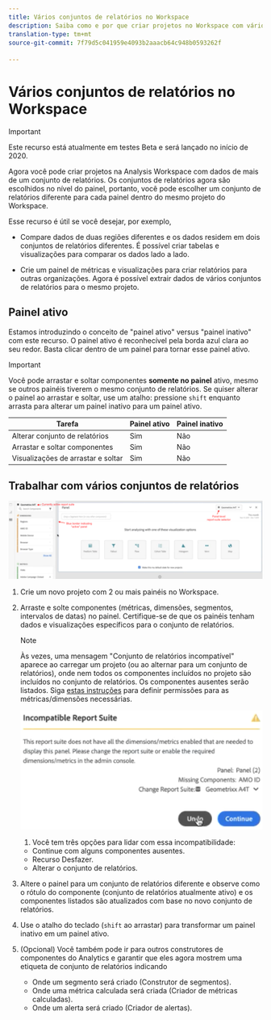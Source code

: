 ```yaml
---
title: Vários conjuntos de relatórios no Workspace
description: Saiba como e por que criar projetos no Workspace com vários conjuntos de relatórios
translation-type: tm+mt
source-git-commit: 7f79d5c041959e4093b2aaacb64c948b0593262f

---
```



# Vários conjuntos de relatórios no Workspace

>[!IMPORTANT]
>Este recurso está atualmente em testes Beta e será lançado no início de 2020.

Agora você pode criar projetos na Analysis Workspace com dados de mais de um conjunto de relatórios. Os conjuntos de relatórios agora são escolhidos no nível do painel, portanto, você pode escolher um conjunto de relatórios diferente para cada painel dentro do mesmo projeto do Workspace.

Esse recurso é útil se você desejar, por exemplo,

* Compare dados de duas regiões diferentes e os dados residem em dois conjuntos de relatórios diferentes. É possível criar tabelas e visualizações para comparar os dados lado a lado.

* Crie um painel de métricas e visualizações para criar relatórios para outras organizações. Agora é possível extrair dados de vários conjuntos de relatórios para o mesmo projeto.

## Painel ativo

Estamos introduzindo o conceito de "painel ativo" versus "painel inativo" com este recurso. O painel ativo é reconhecível pela borda azul clara ao seu redor. Basta clicar dentro de um painel para tornar esse painel ativo.

>[!IMPORTANT]
>Você pode arrastar e soltar componentes **somente no painel** ativo, mesmo se outros painéis tiverem o mesmo conjunto de relatórios. Se quiser alterar o painel ao arrastar e soltar, use um atalho: pressione `shift` enquanto arrasta para alterar um painel inativo para um painel ativo.

| Tarefa | Painel ativo | Painel inativo |
|---|---|---|
| Alterar conjunto de relatórios | Sim | Não |
| Arrastar e soltar componentes | Sim | Não |
| Visualizações de arrastar e soltar | Sim | Não |

## Trabalhar com vários conjuntos de relatórios

![](assets/mrs-ui.png)

1. Crie um novo projeto com 2 ou mais painéis no Workspace.

1. Arraste e solte componentes (métricas, dimensões, segmentos, intervalos de datas) no painel. Certifique-se de que os painéis tenham dados e visualizações específicos para o conjunto de relatórios.


   >[!NOTE]
   >Às vezes, uma mensagem "Conjunto de relatórios incompatível" aparece ao carregar um projeto (ou ao alternar para um conjunto de relatórios), onde nem todos os componentes incluídos no projeto são incluídos no conjunto de relatórios. Os componentes ausentes serão listados. Siga [estas instruções](https://helpx.adobe.com/enterprise/using/manage-products-and-profiles.html#createproductprofiles) para definir permissões para as métricas/dimensões necessárias.

   ![](assets/incompat-rs.png)

   1. Você tem três opções para lidar com essa incompatibilidade:
   * Continue com alguns componentes ausentes.
   * Recurso Desfazer.
   * Alterar o conjunto de relatórios.

1. Altere o painel para um conjunto de relatórios diferente e observe como o rótulo do componente (conjunto de relatórios atualmente ativo) e os componentes listados são atualizados com base no novo conjunto de relatórios.

1. Use o atalho do teclado (`shift` ao arrastar) para transformar um painel inativo em um painel ativo.

1. (Opcional) Você também pode ir para outros construtores de componentes do Analytics e garantir que eles agora mostrem uma etiqueta de conjunto de relatórios indicando

   * Onde um segmento será criado (Construtor de segmentos).
   * Onde uma métrica calculada será criada (Criador de métricas calculadas).
   * Onde um alerta será criado (Criador de alertas).